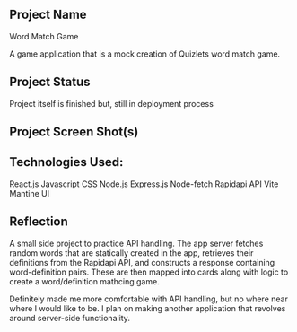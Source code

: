 ## Project Name
Word Match Game

A game application that is a mock creation of Quizlets word match game. 

## Project Status
Project itself is finished but, still in deployment process

## Project Screen Shot(s)   

## Technologies Used:
React.js
Javascript
CSS
Node.js
Express.js
Node-fetch
Rapidapi API
Vite
Mantine UI


## Reflection

 A small side project to practice API handling. The app server fetches random words that are statically created in the app, retrieves their definitions from the Rapidapi API, and constructs a response containing word-definition pairs.
 These are then mapped into cards along with logic to create a word/definition mathcing game.

 Definitely made me more comfortable with API handling, but no where near where I would like to be. I plan on making another application that revolves around server-side functionality. 
